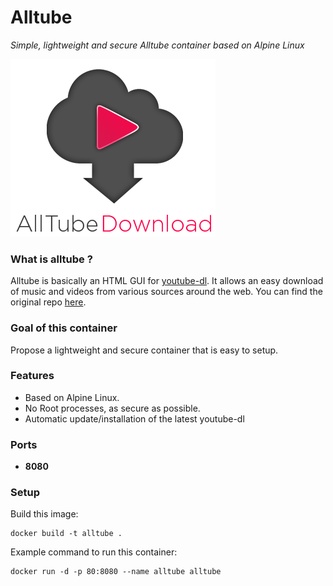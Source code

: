 Alltube
========
*Simple, lightweight and secure Alltube container based on Alpine Linux*

![alltube](alltube.png)

### What is alltube ?
Alltube is basically an HTML GUI for [youtube-dl](https://rg3.github.io/youtube-dl/). It allows an easy download of music and videos from various sources around the web.
You can find the original repo [here](https://github.com/Rudloff/alltube/).

### Goal of this container
Propose a lightweight and secure container that is easy to setup.

### Features
- Based on Alpine Linux.
- No Root processes, as secure as possible.
- Automatic update/installation of the latest youtube-dl

### Ports
- **8080**

### Setup
Build this image:
```
docker build -t alltube .
```
Example command to run this container:
```
docker run -d -p 80:8080 --name alltube alltube
```
